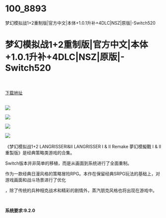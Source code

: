 # 100_8893
梦幻模拟战1+2重制版|官方中文|本体+1.0.1升补+4DLC|NSZ|原版|-Switch520
# 梦幻模拟战1+2重制版|官方中文|本体+1.0.1升补+4DLC|NSZ|原版|-Switch520
 <br/></br>
[下载地址](https://www.switch520.cc/article/8893 "下载地址")
<br/></br>

<p><span style="color: #ffffff;"><strong><img src="https://www.switch520.cc/muke_img/upload_art_editor_20210104-1_21065540ab15519afc13a23d91d8ffd5.jpg"></strong></span></p>
<p><span style="color: #ffffff;"><strong><img src="https://www.switch520.cc/muke_img/upload_art_editor_20210104-1_87c8ca033bdd38c56e039a2878129442.jpg"></strong></span></p>
<p><span style="color: #ffffff;"><strong><img src="https://www.switch520.cc/muke_img/upload_art_editor_20210104-1_84fef0c7c6ebf439a9240b8f56c00e25.jpg"></strong></span></p>
<p><span style="color: #ffffff;"><strong><img src="https://www.switch520.cc/muke_img/upload_art_editor_20210104-1_df4afbc249976d7fbad0b72b75cbeafe.jpg">&nbsp;</strong></span></p>
<p>《梦幻模拟战1+2 LANGRISSERⅠ&amp;Ⅱ LANGRISSER I &amp; II Remake 夢幻模擬戰 I &amp; II 重製版》是经典策略类游戏的合集。</p>
<p>Switch版本并非简单的移植，而是从画面到系统进行了全面重制。</p>
<p>作为一款经典日漫风格的策略冒险RPG。本作在保留经典SRPG玩法的基础上，对游戏画面和战斗场景进行了优化</p>
<p>，除了传统的兵种相克战术和精彩的剧情外，蒸汽朋克风格也将出现在游戏中。</p>
<p>&nbsp;</p>

<p><strong>系统要求:9.2.0</strong></p>


